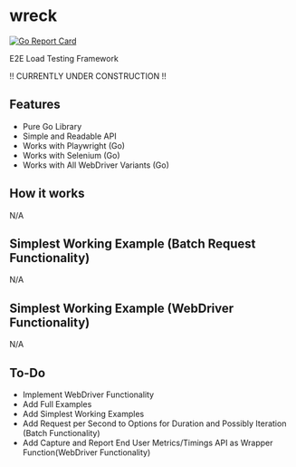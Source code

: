 # wreck
[![Go Report Card](https://goreportcard.com/badge/github.com/nicholasvuono/wreck)](https://goreportcard.com/report/github.com/nicholasvuono/wreck)

E2E Load Testing Framework

!! CURRENTLY UNDER CONSTRUCTION !!

## Features 

* Pure Go Library
* Simple and Readable API
* Works with Playwright (Go)
* Works with Selenium (Go)
* Works with All WebDriver Variants (Go)

## How it works

N/A 

## Simplest Working Example (Batch Request Functionality)

N/A

## Simplest Working Example (WebDriver Functionality)

N/A

## To-Do

* Implement WebDriver Functionality
* Add Full Examples
* Add Simplest Working Examples
* Add Request per Second to Options for Duration and Possibly Iteration (Batch Functionality)
* Add Capture and Report End User Metrics/Timings API as Wrapper Function(WebDriver Functionality)

